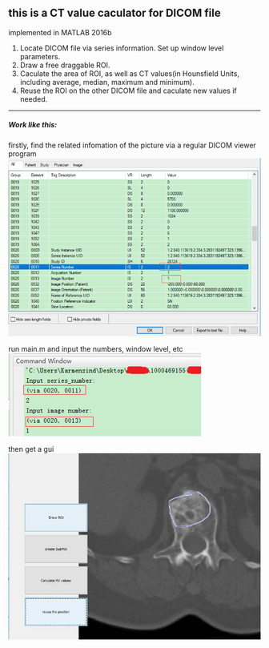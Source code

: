 ## this is a CT value caculator for DICOM file

implemented in MATLAB 2016b

1. Locate DICOM file via series information. Set up window level parameters.
2. Draw a free draggable ROI.
3. Caculate the area of ROI, as well as CT values(in Hounsfield Units, including average, median, maximum and minimum).
4. Reuse the ROI on the other DICOM file and caculate new values if needed.

*****

##### Work like this:

firstly, find the related infomation of the picture via a regular DICOM viewer program
![Alt text](./pic/eg1.png "First")

run main.m and input the numbers, window level, etc
![Alt text](./pic/eg2.png)

then get a gui
![Alt text](./pic/eg3.jpg)
